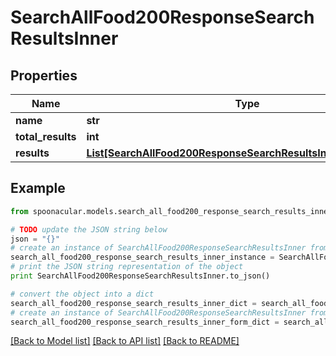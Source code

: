 # SearchAllFood200ResponseSearchResultsInner


## Properties

Name | Type | Description | Notes
------------ | ------------- | ------------- | -------------
**name** | **str** |  | 
**total_results** | **int** |  | 
**results** | [**List[SearchAllFood200ResponseSearchResultsInnerResultsInner]**](SearchAllFood200ResponseSearchResultsInnerResultsInner.md) |  | [optional] 

## Example

```python
from spoonacular.models.search_all_food200_response_search_results_inner import SearchAllFood200ResponseSearchResultsInner

# TODO update the JSON string below
json = "{}"
# create an instance of SearchAllFood200ResponseSearchResultsInner from a JSON string
search_all_food200_response_search_results_inner_instance = SearchAllFood200ResponseSearchResultsInner.from_json(json)
# print the JSON string representation of the object
print SearchAllFood200ResponseSearchResultsInner.to_json()

# convert the object into a dict
search_all_food200_response_search_results_inner_dict = search_all_food200_response_search_results_inner_instance.to_dict()
# create an instance of SearchAllFood200ResponseSearchResultsInner from a dict
search_all_food200_response_search_results_inner_form_dict = search_all_food200_response_search_results_inner.from_dict(search_all_food200_response_search_results_inner_dict)
```
[[Back to Model list]](../README.md#documentation-for-models) [[Back to API list]](../README.md#documentation-for-api-endpoints) [[Back to README]](../README.md)


